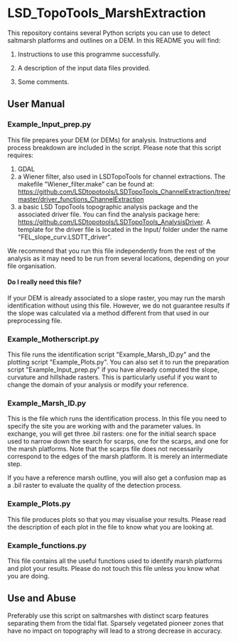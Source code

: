 # LSD_TopoTools_MarshExtraction #
This repository contains several Python scripts you can use to detect saltmarsh platforms and outlines on a DEM.
In this README you will find:

1) Instructions to use this programme successfully.

2) A description of the input data files provided.

3) Some comments.


## User Manual ##



### Example_Input_prep.py ###
This file prepares your DEM (or DEMs) for analysis.
Instructions and process breakdown are included in the script.
Please note that this script requires:
1. GDAL
2. a Wiener filter, also used in LSDTopoTools for channel extractions. The makefile "Wiener_filter.make" can be found at: https://github.com/LSDtopotools/LSDTopoTools_ChannelExtraction/tree/master/driver_functions_ChannelExtraction
3. a basic LSD TopoTools topographic analysis package and the associated driver file. You can find the analysis package here: https://github.com/LSDtopotools/LSDTopoTools_AnalysisDriver. A template for the driver file is located in the Input/ folder under the name "FEL_slope_curv.LSDTT_driver".

We recommend that you run this file independently from the rest of the analysis as it may need to be run from several locations, depending on your file organisation.

#### Do I really need this file? #### 
If your DEM is already associated to a slope raster, you may run the marsh identification without using this file. However, we do not guarantee results if the slope was calculated via a method different from that used in our preprocessing file.



### Example_Motherscript.py ###
This file runs the identification script "Example_Marsh_ID.py" and the plotting script "Example_Plots.py".
You can also set it to run the preparation script "Example_Input_prep.py" if you have already computed the slope, curvature and hillshade rasters. This is particularly useful if you want to change the domain of your analysis or modify your reference.


### Example_Marsh_ID.py ###
This is the file which runs the identification process. In this file you need to specify the site you are working with and the parameter values. In exchange, you will get three .bil rasters: one for the initial search space used to narrow down the search for scarps, one for the scarps, and one for the marsh platforms.
Note that the scarps file does not necessarily correspond to the edges of the marsh platform. It is merely an intermediate step.

If you have a reference marsh outline, you will also get a confusion map as a .bil raster to evaluate the quality of the detection process.



### Example_Plots.py ###
This file produces plots so that you may visualise your results. Please read the description of each plot in the file to know what you are looking at.


### Example_functions.py ###
This file contains all the useful functions used to identify marsh platforms and plot your results. Please do not touch this file unless you know what you are doing.




## Use and Abuse ##
Preferably use this script on saltmarshes with distinct scarp features separating them from the tidal flat.
Sparsely vegetated pioneer zones that have no impact on topography will lead to a strong decrease in accuracy.
